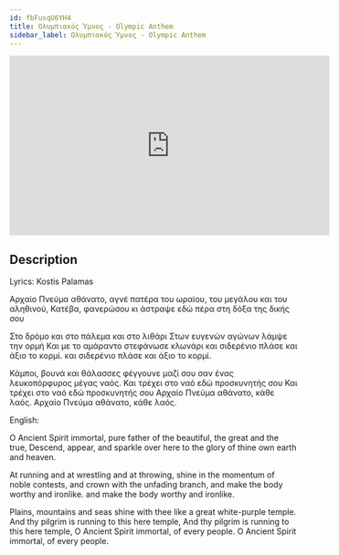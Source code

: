 ```yaml
---
id: fbFusqU6YH4
title: Ολυμπιακός Ύμνος - Olympic Anthem
sidebar_label: Ολυμπιακός Ύμνος - Olympic Anthem
---
```


<iframe
  width="560"
  height="315"
  src="https://www.youtube.com/embed/fbFusqU6YH4"
  title="YouTube video player"
  frameborder="0"
  allow="accelerometer; autoplay; clipboard-write; encrypted-media; gyroscope; picture-in-picture; web-share"
  referrerpolicy="strict-origin-when-cross-origin"
  allowfullscreen
></iframe>

## Description

Lyrics: Kostis Palamas

Αρχαίο Πνεύμα αθάνατο, αγνέ πατέρα
του ωραίου, του μεγάλου και του αληθινού,
Κατέβα, φανερώσου κι άστραψε εδώ πέρα
στη δόξα της δικής σου

Στο δρόμο και στο πάλεμα και στο λιθάρι
Στων ευγενών αγώνων λάμψε την ορμή
Και με το αμάραντο στεφάνωσε κλωνάρι
και σιδερένιο πλάσε και άξιο το κορμί.
και σιδερένιο πλάσε και άξιο το κορμί.

Κάμποι, βουνά και θάλασσες φέγγουνε μαζί σου
σαν ένας λευκοπόρφυρος μέγας ναός.
Και τρέχει στο ναό εδώ προσκυνητής σου
Και τρέχει στο ναό εδώ προσκυνητής σου
Αρχαίο Πνεύμα αθάνατο, κάθε λαός.
Αρχαίο Πνεύμα αθάνατο, κάθε λαός.

English:

O Ancient Spirit immortal, pure father
of the beautiful, the great and the true,
Descend, appear, and sparkle over here
to the glory of thine own earth and heaven.

At running and at wrestling and at throwing,
shine in the momentum of noble contests,
and crown with the unfading branch,
and make the body worthy and ironlike.
and make the body worthy and ironlike.

Plains, mountains and seas shine with thee
like a great white-purple temple.
And thy pilgrim is running to this here temple, 
And thy pilgrim is running to this here temple, 
O Ancient Spirit immortal, of every people. 
O Ancient Spirit immortal, of every people.
